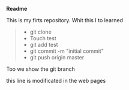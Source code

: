 **Readme**

This is my firts repository. Whit this I to learned 

>* git clone <repos>
>* Touch test
>* git add test
>* git commit -m "initial commit"
>* git push origin master


Too we show the git branch

this line is modificated in the web pages



